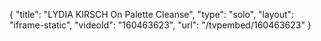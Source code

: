 {
    "title": "LYDIA KIRSCH On Palette Cleanse",
    "type": "solo",
    "layout": "iframe-static",
    "videoId": "160463623",
    "url": "\/tvpembed\/160463623"
}